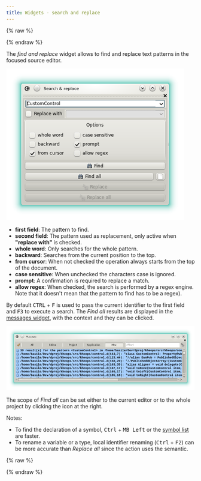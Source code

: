 ```yaml
---
title: Widgets - search and replace
--- 
```


{% raw %}
<script src="//cdnjs.cloudflare.com/ajax/libs/anchor-js/4.0.0/anchor.min.js"></script>
{% endraw %}

The _find and replace_ widget allows to find and replace text patterns in the focused source editor.

![](img/search.png)

- **first field**: The pattern to find.
- **second field**: The pattern used as replacement, only active when **"replace with"** is checked.
- **whole word**: Only searches for the whole pattern.
- **backward**: Searches from the current position to the top.
- **from cursor**: When not checked the operation always starts from the top of the document.
- **case sensitive**: When unchecked the characters case is ignored.
- **prompt**: A confirmation is required to replace a match.
- **allow regex**: When checked, the search is performed by a regex engine. Note that it doesn't mean that the pattern to find has to be a regex).

By default <kbd>CTRL</kbd> + <kbd>F</kbd> is used to pass the current identifier to the first field and <kbd>F3</kbd> to execute a search.
The _Find all_ results are displayed in the [messages widget](widgets_messages), with the context and they can be clicked.

![](img/find_all_results.png)

The scope of _Find all_ can be set either to the current editor or to the whole project by clicking the icon at the right.

Notes:

- To find the declaration of a symbol, <kbd>Ctrl</kbd> + <kbd>MB Left</kbd> or the [symbol list](widgets_symbol_list) are faster.
- To rename a variable or a type, local identifier renaming (<kbd>Ctrl</kbd> + <kbd>F2</kbd>) can be more accurate than _Replace all_ since the action uses the semantic.

{% raw %}
<script>
anchors.add();
</script>
{% endraw %}
